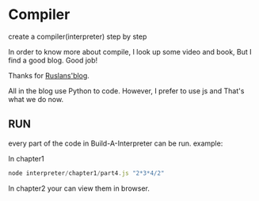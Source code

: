 # Compiler
create a compiler(interpreter) step by step

In order to know more about compile, I look up some video and book, But I find a good blog.
Good job!

Thanks for [Ruslans'blog](https://ruslanspivak.com/lsbasi-part1/).

All in the blog use Python to code. However, I prefer to use js and That's what we do now.

## RUN
every part of the code in Build-A-Interpreter can be run.
example:

In chapter1
```javascript
node interpreter/chapter1/part4.js "2*3*4/2"
```

In chapter2
your can view them in browser.